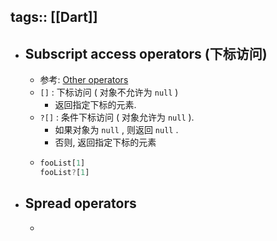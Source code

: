 tags:: [[Dart]]
---

- ## Subscript access operators (下标访问)
	- 参考: [Other operators](https://dart.dev/language/operators#other-operators)
	- `[]` : 下标访问 ( 对象不允许为 `null` )
		- 返回指定下标的元素.
	- `?[]` : 条件下标访问 ( 对象允许为 `null` ).
		- 如果对象为 `null` , 则返回 `null` .
		- 否则, 返回指定下标的元素
	- ``` dart
	  fooList[1]
	  fooList?[1]
	  ```
- ## Spread operators
	-